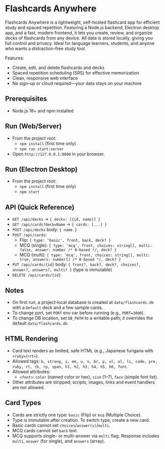 # Flashcards Anywhere

Flashcards Anywhere is a lightweight, self-hosted flashcard app for efficient study and spaced repetition. Featuring a Node.js backend, Electron desktop app, and a fast, modern frontend, it lets you create, review, and organize decks of flashcards from any device. All data is stored locally, giving you full control and privacy. Ideal for language learners, students, and anyone who wants a distraction-free study tool.

Features:

- Create, edit, and delete flashcards and decks
- Spaced repetition scheduling (SRS) for effective memorization
- Clean, responsive web interface
- No sign-up or cloud required—your data stays on your machine

## Prerequisites

- Node.js 18+ and npm installed

## Run (Web/Server)

- From the project root:
    - `npm install` (first time only)
    - `npm run start:server`
- Open `http://127.0.0.1:8000` in your browser.

## Run (Electron Desktop)

- From the project root:
    - `npm install` (first time only)
    - `npm start`

## API (Quick Reference)

- `GET /api/decks` → `{ decks: [{id, name}] }`
- `GET /api/cards?deck=Name` → `{ cards: [...] }`
- `POST /api/decks` body: `{ name }`
- `POST /api/cards`:
    - Flip: `{ type: 'basic', front, back, deck? }`
    - MCQ (single): `{ type: 'mcq', front, choices: string[], multi: false, answer: number /* 0-based */, deck? }`
    - MCQ (multi): `{ type: 'mcq', front, choices: string[], multi: true, answers: number[] /* 0-based */, deck? }`
- `PUT /api/cards/{id}` body: `{ front?, back?, deck?, choices?, answer?, answers?, multi? }` (type is immutable)
- `DELETE /api/cards/{id}`

## Notes

- On first run, a project‑local database is created at `data/flashcards.db` with a `Default` deck and a few sample cards.
- To change port, set `PORT` env var before running (e.g., `PORT=3000`).
- To change DB location, set `DB_PATH` to a writable path; it overrides the default `data/flashcards.db`.

## HTML Rendering

- Card text renders as limited, safe HTML (e.g., Japanese furigana with `<ruby>`/`<rt>`).
- Allowed tags: `b, strong, i, em, u, s, br, p, ul, ol, li, code, pre, ruby, rt, rb, rp, span, h1, h2, h3, h4, h5, h6, font`.
- Allowed attributes:
    - `<font>`: `color` (named color or hex), `size` (1–7), `face` (simple font list).
- Other attributes are stripped; scripts, images, links and event handlers are not allowed.

## Card Types

- Cards are strictly one type: `basic` (Flip) or `mcq` (Multiple Choice).
- Type is immutable after creation. To switch type, create a new card.
- Basic cards cannot set `choices`/`answer(s)`/`multi`.
- MCQ cards cannot set `back` text.
- MCQ supports single- or multi-answer via `multi` flag. Response includes `multi`, `answer` (for single), and `answers` (array).
